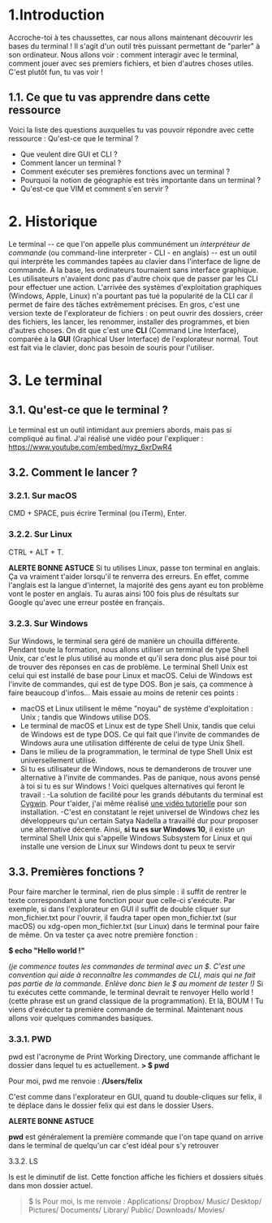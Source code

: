 # 1.Introduction

Accroche-toi à tes chaussettes, car nous allons maintenant découvrir les bases du terminal ! Il s'agit d'un outil très puissant permettant de "parler" à son ordinateur. Nous allons voir : comment interagir avec le terminal, comment jouer avec ses premiers fichiers, et bien d'autres choses utiles. C'est plutôt fun, tu vas voir !

## 1.1. Ce que tu vas apprendre dans cette ressource
Voici la liste des questions auxquelles tu vas pouvoir répondre avec cette ressource :
Qu'est-ce que le terminal ?
- Que veulent dire GUI et CLI ?
- Comment lancer un terminal ?
- Comment exécuter ses premières fonctions avec un terminal ?
- Pourquoi la notion de géographie est très importante dans un terminal ?
- Qu'est-ce que VIM et comment s'en servir ?

# 2. Historique
Le terminal -- ce que l'on appelle plus communément un *interpréteur de commande* (ou command-line interpreter - CLI - en anglais) -- est un outil qui interprète les commandes tapées au clavier dans l'interface de ligne de commande.
À la base, les ordinateurs tournaient sans interface graphique. Les utilisateurs n'avaient donc pas d'autre choix que de passer par les CLI pour effectuer une action. L'arrivée des systèmes d'exploitation graphiques (Windows, Apple, Linux) n'a pourtant pas tué la popularité de la CLI car il permet de faire des tâches extrêmement précises.
En gros, c'est une version texte de l'explorateur de fichiers : on peut ouvrir des dossiers, créer des fichiers, les lancer, les renommer, installer des programmes, et bien d'autres choses. On dit que c'est une **CLI** (Command Line Interface), comparée à la **GUI** (Graphical User Interface) de l'explorateur normal. Tout est fait via le clavier, donc pas besoin de souris pour l'utiliser.

# 3. Le terminal
## 3.1. Qu'est-ce que le terminal ?
Le terminal est un outil intimidant aux premiers abords, mais pas si compliqué au final. J'ai réalisé une vidéo pour l'expliquer : 
https://www.youtube.com/embed/myz_6xrDwR4

## 3.2. Comment le lancer ?
### 3.2.1. Sur macOS
CMD + SPACE, puis écrire Terminal (ou iTerm), Enter.
### 3.2.2. Sur Linux
CTRL + ALT + T.

**ALERTE BONNE ASTUCE**
Si tu utilises Linux, passe ton terminal en anglais. Ça va vraiment t'aider lorsqu'il te renverra des erreurs. En effet, comme l'anglais est la langue d'internet, la majorité des gens ayant eu ton problème vont le poster en anglais. Tu auras ainsi 100 fois plus de résultats sur Google qu'avec une erreur postée en français.

### 3.2.3. Sur Windows

Sur Windows, le terminal sera géré de manière un chouilla différente. Pendant toute la formation, nous allons utiliser un terminal de type Shell Unix, car c'est le plus utilisé au monde et qu'il sera donc plus aisé pour toi de trouver des réponses en cas de problème. Le terminal Shell Unix est celui qui est installé de base pour Linux et macOS. Celui de Windows est l'invite de commandes, qui est de type DOS. Bon je sais, ça commence à faire beaucoup d'infos... Mais essaie au moins de retenir ces points :

- macOS et Linux utilisent le même "noyau" de système d'exploitation : Unix ; tandis que Windows utilise DOS.
- Le terminal de macOS et Linux est de type Shell Unix, tandis que celui de Windows est de type DOS. Ce qui fait que l'invite de commandes de Windows aura une utilisation différente de celui de type Unix Shell.
- Dans le milieu de la programmation, le terminal de type Shell Unix est universellement utilisé.
- Si tu es utilisateur de Windows, nous te demanderons de trouver une alternative à l'invite de commandes.
Pas de panique, nous avons pensé à toi si tu es sur Windows ! Voici quelques alternatives qui feront le travail :
-La solution de facilité pour les grands débutants du terminal est [Cygwin](https://www.cygwin.com/). Pour t'aider, j'ai même réalisé [une vidéo tutorielle](https://youtu.be/YogNpgcKY9A) pour son installation.
-C'est en constatant le rejet universel de Windows chez les développeurs qu'un certain Satya Nadella a travaillé dur pour proposer une alternative décente. Ainsi, **si tu es sur Windows 10**, il existe un terminal Shell Unix qui s'appelle Windows Subsystem for Linux et qui installe une version de Linux sur Windows dont tu peux te servir

## 3.3. Premières fonctions ?

Pour faire marcher le terminal, rien de plus simple : il suffit de rentrer le texte correspondant à une fonction pour que celle-ci s'exécute. Par exemple, si dans l'explorateur en GUI il suffit de double cliquer sur mon_fichier.txt pour l'ouvrir, il faudra taper open mon_fichier.txt (sur macOS) ou xdg-open mon_fichier.txt (sur Linux) dans le terminal pour faire de même. On va tester ça avec notre première fonction :

**$ echo "Hello world !"**

*(je commence toutes les commandes de terminal avec un $. C'est une convention qui aide à reconnaître les commandes de CLI, mais qui ne fait pas partie de la commande. Enlève donc bien le $ au moment de tester !)*
Si tu exécutes cette commande, le terminal devrait te renvoyer Hello world ! (cette phrase est un grand classique de la programmation). Et là, BOUM ! Tu viens d'exécuter ta première commande de terminal.
Maintenant nous allons voir quelques commandes basiques.

### 3.3.1. PWD
pwd est l'acronyme de Print Working Directory, une commande affichant le dossier dans lequel tu es actuellement.
**> $ pwd**

Pour moi, pwd me renvoie :
**/Users/felix**

C'est comme dans l'explorateur en GUI, quand tu double-cliques sur felix, il te déplace dans le dossier felix qui est dans le dossier Users.

 **ALERTE BONNE ASTUCE**
 
**pwd** est généralement la première commande que l'on tape quand on arrive dans le terminal de quelqu'un car c'est idéal pour s'y retrouver 

3.3.2. LS

ls est le diminutif de list. Cette fonction affiche les fichiers et dossiers situés dans mon dossier actuel.

> $ ls
Pour moi, ls me renvoie :
Applications/   Dropbox/     Music/       Desktop/
Pictures/     Documents/    Library/     Public/
Downloads/    Movies/
